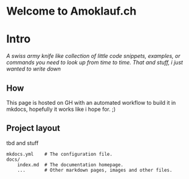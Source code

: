 # Welcome to Amoklauf.ch

# Intro

*A swiss army knife like collection of little code snippets, examples, or commands you need to look up from time to time. That and stuff, i just wanted to write down*

## How

This page is hosted on GH with an automated workflow to build it in mkdocs, hopefully it works like i hope for. ;)

## Project layout

tbd and stuff

    mkdocs.yml    # The configuration file.
    docs/
        index.md  # The documentation homepage.
        ...       # Other markdown pages, images and other files.
